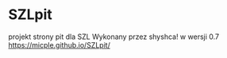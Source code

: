 # SZLpit
projekt strony pit dla SZL
Wykonany przez shyshca! w wersji 0.7
https://micple.github.io/SZLpit/
